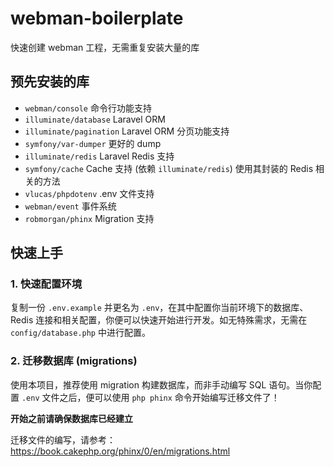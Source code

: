 # webman-boilerplate

快速创建 webman 工程，无需重复安装大量的库

## 预先安装的库
- `webman/console` 命令行功能支持
- `illuminate/database` Laravel ORM
- `illuminate/pagination` Laravel ORM 分页功能支持
- `symfony/var-dumper` 更好的 dump
- `illuminate/redis` Laravel Redis 支持
- `symfony/cache` Cache 支持 (依赖 `illuminate/redis`) 使用其封装的 Redis 相关的方法
- `vlucas/phpdotenv` .env 文件支持
- `webman/event` 事件系统
- `robmorgan/phinx` Migration 支持

## 快速上手
### 1. 快速配置环境
复制一份 `.env.example` 并更名为 `.env`，在其中配置你当前环境下的数据库、Redis 连接和相关配置，你便可以快速开始进行开发。如无特殊需求，无需在 `config/database.php` 中进行配置。

### 2. 迁移数据库 (migrations)
使用本项目，推荐使用 migration 构建数据库，而非手动编写 SQL 语句。当你配置 `.env` 文件之后，便可以使用 `php phinx` 命令开始编写迁移文件了！

**开始之前请确保数据库已经建立**

迁移文件的编写，请参考：
https://book.cakephp.org/phinx/0/en/migrations.html
